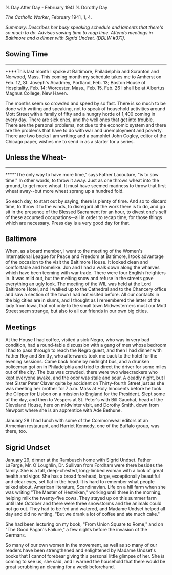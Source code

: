 % Day After Day - February 1941
% Dorothy Day

*The Catholic Worker*, February 1941, 1, 4.

*Summary: Describes her busy speaking schedule and laments that there's
so much to do. Advises sowing time to reap time. Attends meetings in
Baltimore and a dinner with Sigrid Undset. (DDLW \#371).*

Sowing Time
-----------

****

****This last month I spoke at Baltimore, Philadelphia and Scranton and
Norwood, Mass. This coming month my schedule takes me to Amherst on Feb.
12, St. Joseph's Acadmey, Portland, Feb. 13; Boston House of
Hospitality, Feb. 14; Worcester, Mass., Feb. 15. Feb. 26 I shall be at
Albertus Magnus College, New Haven.

The months seem so crowded and speed by so fast. There is so much to be
done with writing and speaking, not to speak of household activities
around Mott Street with a family of fifty and a hungry horde of 1,400
coming in every day. There are sick ones, and the well ones that get
into trouble. There are the personal problems, not due to the economic
system and there are the problems that have to do with war and
unemployment and poverty. There are two books I am writing; and a
pamphlet John Cogley, editor of the Chicago paper, wishes me to send in
as a starter for a series.

Unless the Wheat-
-----------------

****

****"The only way to have more time," says Father Lacouture, "is to sow
time." In other words, to throw it away. Just as one throws wheat into
the ground, to get more wheat. It must have seemed madness to throw that
first wheat away--but more wheat sprang up a hundred fold.

So each day, to start out by saying, there is plenty of time. And so to
discard time, to throw it to the winds, to disregard all the work there
is to do, and go sit in the presence of the Blessed Sacrament for an
hour, to divest one's self of these accursed occupations--all in order
to recap time, for those things which are necessary. Press day is a very
good day for that.

Baltimore
---------

When, as a board member, I went to the meeting of the Women's
International League for Peace and Freedom at Baltimore, I took
advantage of the occasion to the visit the Baltimore House. It looked
clean and comfortable and homelike. Jon and I had a walk down along the
wharves which have been teeming with war trade. There were four English
freighters in. It was mild out, but the melting snow and refuse in the
streets gave everything an ugly look. The meeting of the WIL was held at
the Lord Baltimore Hotel, and I walked up to the Cathedral and to the
Chancery office and saw a section of the town I had not visited before.
All our contacts in the big cities are in slums, and I thought as I
remembered the letter of the lady from Iowa, that not only to the small
town Midwesterners must our Mott Street seem strange, but also to all
our friends in our own big cities.

Meetings
--------

At the House I had coffee, visited a sick Negro, who was in very bad
condition, had a round-table discussion with a gang of men whose bedroom
I had to pass through to reach the Negro guest, and then I had dinner
with Father Roy and Smitty, who afterwards took me back to the hotel for
the evening sessions. Came back home by midnight bus, and a drunken
policeman got on in Philadelphia and tried to direct the driver for some
miles out of the city. The bus was crowded, there were two wisecrackers
who kept everyone awake, and the odor was stale and sour. A deadly
night, but I met Sister Peter Claver quite by accident on Thirty-fourth
Street just as she was meeting her brother for 7 a.m. Mass at Holy
Innocents before he took the Clipper for Lisbon on a mission to England
for the President. Slept some of the day, and then to Vespers at St.
Peter's with Bill Gauchat, head of the Cleveland House, here on
midwinter visit, and Dorothy Smith, down from Newport where she is an
apprentice with Ade Bethune.

January 28 I had lunch with some of the Commonweal editors at an
Armenian restaurant, and Harriet Kennedy, one of the Buffalo group, was
there, too.

Sigrid Undset
-------------

January 29, dinner at the Rambusch home with Sigrid Undset. Father
LaFarge, Mr. O'Loughlin, Dr. Sullivan from Fordham were there besides
the family. She is a tall, deep-chested, long-limbed woman with a look
of great health and vigor. She has a broad forehead, large,
exceptionally beautiful and clear eyes, set flat in the head. It is hard
to remember what people talked about. American literature, Scandinavian.
Life on a hill farm when she was writing "The Master of Hestviken,"
working until three in the morning, helping milk the twenty-five cows.
They stayed up on this summer farm until late October and there were
three snowstorms and the animals could not go out. They had to be fed
and watered, and Madame Undset helped all day and did no writing. "But
we drank a lot of coffee and ate much cake."

She had been lecturing on my book, "From Union Square to Rome," and on
"The Good Pagan's Failure," a few nights before the invasion of the
Germans.

So many of our own women in the movement, as well as so many of our
readers have been strengthened and enlightened by Madame Undset's books
that I cannot forebear giving this personal little glimpse of her. She
is coming to see us, she said, and I warned the household that there
would be great scrubbing an cleaning for a week beforehand.
